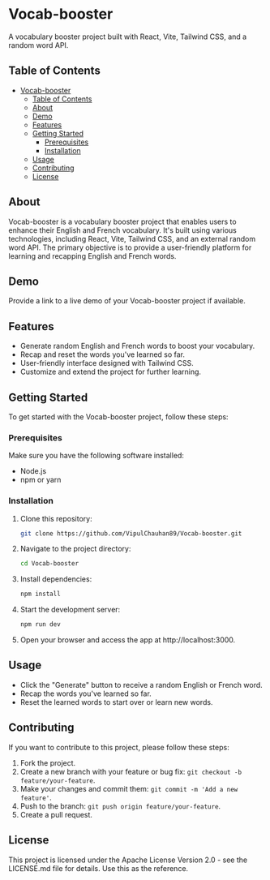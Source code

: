 # Vocab-booster

A vocabulary booster project built with React, Vite, Tailwind CSS, and a random word API.

## Table of Contents

- [Vocab-booster](#vocab-booster)
  - [Table of Contents](#table-of-contents)
  - [About](#about)
  - [Demo](#demo)
  - [Features](#features)
  - [Getting Started](#getting-started)
    - [Prerequisites](#prerequisites)
    - [Installation](#installation)
  - [Usage](#usage)
  - [Contributing](#contributing)
  - [License](#license)

## About

Vocab-booster is a vocabulary booster project that enables users to enhance their English and French vocabulary. It's built using various technologies, including React, Vite, Tailwind CSS, and an external random word API. The primary objective is to provide a user-friendly platform for learning and recapping English and French words.

## Demo

Provide a link to a live demo of your Vocab-booster project if available.

## Features

- Generate random English and French words to boost your vocabulary.
- Recap and reset the words you've learned so far.
- User-friendly interface designed with Tailwind CSS.
- Customize and extend the project for further learning.

## Getting Started

To get started with the Vocab-booster project, follow these steps:

### Prerequisites

Make sure you have the following software installed:

- Node.js
- npm or yarn

### Installation

1. Clone this repository:

    ```sh
    git clone https://github.com/VipulChauhan89/Vocab-booster.git
    ```

2. Navigate to the project directory:

    ```sh
    cd Vocab-booster
    ```

3. Install dependencies:

    ```sh
    npm install
    ```

4. Start the development server:

    ```sh
    npm run dev
    ```

5. Open your browser and access the app at http://localhost:3000.

## Usage

- Click the "Generate" button to receive a random English or French word.
- Recap the words you've learned so far.
- Reset the learned words to start over or learn new words.

## Contributing

If you want to contribute to this project, please follow these steps:

1. Fork the project.
2. Create a new branch with your feature or bug fix: `git checkout -b feature/your-feature`.
3. Make your changes and commit them: `git commit -m 'Add a new feature'`.
4. Push to the branch: `git push origin feature/your-feature`.
5. Create a pull request.

## License

This project is licensed under the Apache License Version 2.0 - see the LICENSE.md file for details. Use this as the reference.

